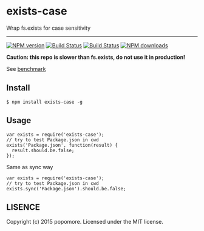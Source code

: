 # exists-case

Wrap fs.exists for case sensitivity

---

[![NPM version](https://img.shields.io/npm/v/exists-case.svg?style=flat)](https://npmjs.org/package/exists-case)
[![Build Status](https://img.shields.io/travis/popomore/exists-case.svg?style=flat)](https://travis-ci.org/popomore/exists-case)
[![Build Status](https://img.shields.io/coveralls/popomore/exists-case?style=flat)](https://coveralls.io/r/popomore/exists-case)
[![NPM downloads](http://img.shields.io/npm/dm/exists-case.svg?style=flat)](https://npmjs.org/package/exists-case)

**Caution: this repo is slower than fs.exists, do not use it in production!**

See [benchmark](https://github.com/popomore/exists-case/tree/master/benchmark)

## Install

```
$ npm install exists-case -g
```

## Usage

```
var exists = require('exists-case');
// try to test Package.json in cwd
exists('Package.json', function(result) {
  result.should.be.false;
});
```

Same as sync way

```
var exists = require('exists-case');
// try to test Package.json in cwd
exists.sync('Package.json').should.be.false;
```

## LISENCE

Copyright (c) 2015 popomore. Licensed under the MIT license.
